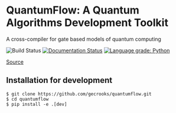 #  QuantumFlow: A Quantum Algorithms Development Toolkit

A cross-compiler for gate based models of quantum computing

![Build Status](https://github.com/gecrooks/quantumflow-dev/workflows/Build/badge.svg) [![Documentation Status](https://readthedocs.org/projects/quantumflow/badge/?version=latest)](https://quantumflow.readthedocs.io/en/latest/?badge=latest) [![Language grade: Python](https://img.shields.io/lgtm/grade/python/g/gecrooks/quantumflow-dev.svg?logo=lgtm&logoWidth=18)](https://lgtm.com/projects/g/gecrooks/quantumflow-dev/context:python)

[Source](https://github.com/gecrooks/quantumflow)


## Installation for development

```
$ git clone https://github.com/gecrooks/quantumflow.git
$ cd quantumflow
$ pip install -e .[dev]
```


